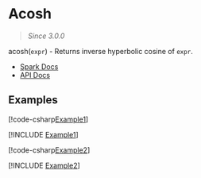 ﻿# Acosh

> _Since 3.0.0_

acosh(`expr`) - Returns inverse hyperbolic cosine of `expr`.

* [Spark Docs](https://spark.apache.org/docs/latest/api/sql/index.html#acosh)
* [API Docs](xref:TypedSpark.NET.Columns.TypedNumericColumn`3.Acosh*)

## Examples

[!code-csharp[Example1](../../../TypedSpark.NET.Tests/Examples/Acosh.cs#Example1)]

[!INCLUDE [Example1](../../../TypedSpark.NET.Tests/Examples/__examples__/Acosh.Case1.md)]

[!code-csharp[Example2](../../../TypedSpark.NET.Tests/Examples/Acosh.cs#Example2)]

[!INCLUDE [Example2](../../../TypedSpark.NET.Tests/Examples/__examples__/Acosh.Case2.md)]
